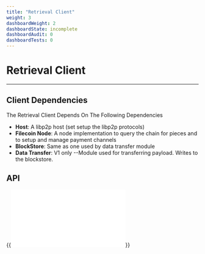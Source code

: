 ```yaml
---
title: "Retrieval Client"
weight: 3
dashboardWeight: 2
dashboardState: incomplete
dashboardAudit: 0
dashboardTests: 0
---
```


# Retrieval Client
---

## Client Dependencies

The Retrieval Client Depends On The Following Dependencies

- **Host**: A libp2p host (set setup the libp2p protocols)
- **Filecoin Node**: A node implementation to query the chain for pieces and to setup and manage payment channels
- **BlockStore**: Same as one used by data transfer module
- **Data Transfer**: V1 only --Module used for transferring payload. Writes to the blockstore.

## API

{{<embed src="retrieval_client.id" lang="go" >}}
